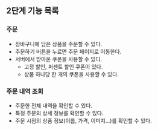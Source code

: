 ## 2단계 기능 목록

### 주문

- 장바구니에 담은 상품을 주문할 수 있다.
- 주문하기 버튼을 누르면 주문 페이지로 이동한다.
- 서버에서 받아온 쿠폰을 사용할 수 있다.
  - 고정 할인, 퍼센트 할인 쿠폰이 있다.
  - 상품 하나당 한 개의 쿠폰을 사용할 수 있다.

### 주문 내역 조회

- 주문한 전체 내역을 확인할 수 있다.
- 특정 주문의 상세 정보를 확인할 수 있다.
- 주문 시점의 상품 정보(이름, 가격, 이미지...)를 확인할 수 있다.
